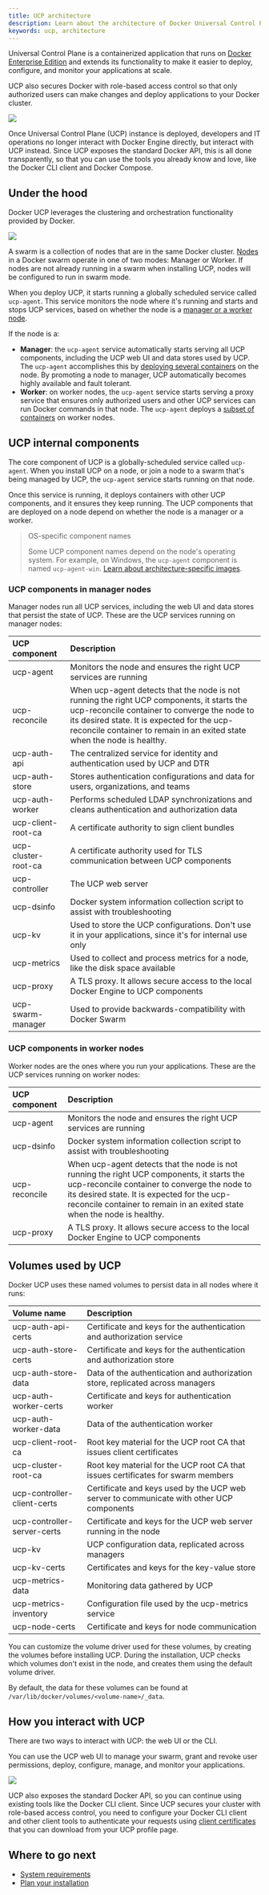 ```yaml
---
title: UCP architecture
description: Learn about the architecture of Docker Universal Control Plane.
keywords: ucp, architecture
---
```


Universal Control Plane is a containerized application that runs on
[Docker Enterprise Edition](/ee/index.md) and extends its functionality
to make it easier to deploy, configure, and monitor your applications at scale.

UCP also secures Docker with role-based access control so that only authorized
users can make changes and deploy applications to your Docker cluster.

![](images/architecture-1.svg)

Once Universal Control Plane (UCP) instance is deployed, developers and IT
operations no longer interact with Docker Engine directly, but interact with
UCP instead. Since UCP exposes the standard Docker API, this is all done
transparently, so that you can use the tools you already know and love, like
the Docker CLI client and Docker Compose.


## Under the hood

Docker UCP leverages the clustering and orchestration functionality provided
by Docker.

![](images/architecture-2.svg)

A swarm is a collection of nodes that are in the same Docker cluster.
[Nodes](/engine/swarm/key-concepts.md) in a Docker swarm operate in one of two
modes: Manager or Worker. If nodes are not already running in a swarm when
installing UCP, nodes will be configured to run in swarm mode.

When you deploy UCP, it starts running a globally scheduled service called
`ucp-agent`. This service monitors the node where it's running and starts
and stops UCP services, based on whether the node is a
[manager or a worker node](/engine/swarm/key-concepts.md).

If the node is a:

* **Manager**: the `ucp-agent` service automatically starts serving all UCP
  components, including the UCP web UI and data stores used by UCP. The
  `ucp-agent` accomplishes this by
  [deploying several containers](#ucp-components-in-manager-nodes)
  on the node. By promoting a node to manager, UCP automatically becomes
  highly available and fault tolerant.
* **Worker**: on worker nodes, the `ucp-agent` service starts serving a proxy
  service that ensures only authorized users and other UCP services can run
  Docker commands in that node. The `ucp-agent` deploys a
  [subset of containers](#ucp-components-in-worker-nodes) on worker nodes.

## UCP internal components

The core component of UCP is a globally-scheduled service called `ucp-agent`.
When you install UCP on a node, or join a node to a swarm that's being managed
by UCP, the `ucp-agent` service starts running on that node.

Once this service is running, it deploys containers with other UCP components,
and it ensures they keep running. The UCP components that are deployed
on a node depend on whether the node is a manager or a worker.

> OS-specific component names
>
> Some UCP component names depend on the node's operating system. For example,
> on Windows, the `ucp-agent` component is named `ucp-agent-win`.
> [Learn about architecture-specific images](admin/install/architecture-specific-images.md).

### UCP components in manager nodes

Manager nodes run all UCP services, including the web UI and data stores that
persist the state of UCP. These are the UCP services running on manager nodes:

| UCP component       | Description                                                                                                                                                                                                                                                          |
|:--------------------|:---------------------------------------------------------------------------------------------------------------------------------------------------------------------------------------------------------------------------------------------------------------------|
| ucp-agent           | Monitors the node and ensures the right UCP services are running                                                                                                                                                                                                     |
| ucp-reconcile       | When ucp-agent detects that the node is not running the right UCP components, it starts the ucp-reconcile container to converge the node to its desired state. It is expected for the ucp-reconcile container to remain in an exited state when the node is healthy. |
| ucp-auth-api        | The centralized service for identity and authentication used by UCP and DTR                                                                                                                                                                                          |
| ucp-auth-store      | Stores authentication configurations and data for users, organizations, and teams                                                                                                                                                                                    |
| ucp-auth-worker     | Performs scheduled LDAP synchronizations and cleans authentication and authorization data                                                                                                                                                                            |
| ucp-client-root-ca  | A certificate authority to sign client bundles                                                                                                                                                                                                                       |
| ucp-cluster-root-ca | A certificate authority used for TLS communication between UCP components                                                                                                                                                                                            |
| ucp-controller      | The UCP web server                                                                                                                                                                                                                                                   |
| ucp-dsinfo          | Docker system information collection script to assist with troubleshooting                                                                                                                                                                                           |
| ucp-kv              | Used to store the UCP configurations. Don't use it in your applications, since it's for internal use only                                                                                                                                                            |
| ucp-metrics         | Used to collect and process metrics for a node, like the disk space available                                                                                                                                                                                        |
| ucp-proxy           | A TLS proxy. It allows secure access to the local Docker Engine to UCP components                                                                                                                                                                                    |
| ucp-swarm-manager   | Used to provide backwards-compatibility with Docker Swarm                                                                                                                                                                                                            |

### UCP components in worker nodes

Worker nodes are the ones where you run your applications. These are the UCP
services running on worker nodes:

| UCP component | Description                                                                                                                                                                                                                                                          |
|:--------------|:---------------------------------------------------------------------------------------------------------------------------------------------------------------------------------------------------------------------------------------------------------------------|
| ucp-agent     | Monitors the node and ensures the right UCP services are running                                                                                                                                                                                                     |
| ucp-dsinfo    | Docker system information collection script to assist with troubleshooting                                                                                                                                                                                           |
| ucp-reconcile | When ucp-agent detects that the node is not running the right UCP components, it starts the ucp-reconcile container to converge the node to its desired state. It is expected for the ucp-reconcile container to remain in an exited state when the node is healthy. |
| ucp-proxy     | A TLS proxy. It allows secure access to the local Docker Engine to UCP components                                                                                                                                                                                    |

## Volumes used by UCP

Docker UCP uses these named volumes to persist data in all nodes where it runs:

| Volume name                 | Description                                                                              |
|:----------------------------|:-----------------------------------------------------------------------------------------|
| ucp-auth-api-certs          | Certificate and keys for the authentication and authorization service                    |
| ucp-auth-store-certs        | Certificate and keys for the authentication and authorization store                      |
| ucp-auth-store-data         | Data of the authentication and authorization store, replicated across managers           |
| ucp-auth-worker-certs       | Certificate and keys for authentication worker                                           |
| ucp-auth-worker-data        | Data of the authentication worker                                                        |
| ucp-client-root-ca          | Root key material for the UCP root CA that issues client certificates                    |
| ucp-cluster-root-ca         | Root key material for the UCP root CA that issues certificates for swarm members         |
| ucp-controller-client-certs | Certificate and keys used by the UCP web server to communicate with other UCP components |
| ucp-controller-server-certs | Certificate and keys for the UCP web server running in the node                          |
| ucp-kv                      | UCP configuration data, replicated across managers                                       |
| ucp-kv-certs                | Certificates and keys for the key-value store                                            |
| ucp-metrics-data            | Monitoring data gathered by UCP                                                          |
| ucp-metrics-inventory       | Configuration file used by the ucp-metrics service                                       |
| ucp-node-certs              | Certificate and keys for node communication                                              |


You can customize the volume driver used for these volumes, by creating
the volumes before installing UCP. During the installation, UCP checks which
volumes don't exist in the node, and creates them using the default volume
driver.

By default, the data for these volumes can be found at
`/var/lib/docker/volumes/<volume-name>/_data`.

## How you interact with UCP

There are two ways to interact with UCP: the web UI or the CLI.

You can use the UCP web UI to manage your swarm, grant and revoke user
permissions, deploy, configure, manage, and monitor your applications.

![](images/architecture-3.svg)

UCP also exposes the standard Docker API, so you can continue using existing
tools like the Docker CLI client. Since UCP secures your cluster with role-based
access control, you need to configure your Docker CLI client and other client
tools to authenticate your requests using
[client certificates](user/access-ucp/index.md) that you can download
from your UCP profile page.


## Where to go next

* [System requirements](admin/install/system-requirements.md)
* [Plan your installation](admin/install/system-requirements.md)
